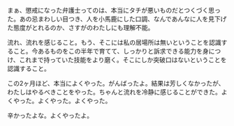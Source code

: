 まぁ、懲戒になった弁護士ってのは、本当にタチが悪いものだとつくづく思った。あの忌まわしい目つき、人を小馬鹿にした口調、なんであんなに人を見下げた態度がとれるのか、さすがのわたしにも理解不能。

流れ、流れを感じること。もう、そこには私の居場所は無いということを認識すること。今あるものをこの半年で育てて、しっかりと訴求できる能力を身につけ、これまで持っていた技能をより磨く。そこにしか突破口はないということを認識すること。

この2ヶ月ほど、本当によくやった。がんばったよ。結果は芳しくなかったが、わたしはやるべきことをやった。ちゃんと流れを冷静に感じることができた。よくやった。よくやった。よくやった。

辛かったよな。よくやったよ。